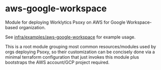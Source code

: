 # aws-google-workspace

Module for deploying Worklytics Psoxy on AWS for Google Workspace-based organization.

See [infra/examples/aws-google-workspace](../../examples/aws-google-workspace) for example usage.

This is a root module grouping most common resources/modules used by orgs deploying Psoxy, so their
customization can be concisely done via a minimal terraform configuration that just invokes this
module plus bootstraps the AWS account/GCP project required.



